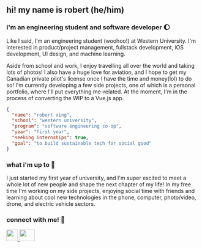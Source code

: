 ## hi! my name is robert (he/him)
### i'm an engineering student and software developer 🌔

Like I said, I'm an engineering student (woohoo!) at Western University. I'm interested in product/project management, fullstack development, iOS development, UI design, and machine learning. 

Aside from school and work, I enjoy travelling all over the world and taking lots of photos! I also have a huge love for aviation, and I hope to get my Canadian private pilot's license once I have the time and money(lol) to do so! I'm currently developing a few side projects, one of which is a personal portfolio, where I'll put everything me-related. At the moment, I'm in the process of converting the WIP to a Vue.js app.

```json
{
  "name": "robert xing",
  "school": "western university",
  "program": "software engineering co-op",
  "year": "first year",
  "seeking internships": true,
  "goal": "to build sustainable tech for social good"
}
```

### what i'm up to 🌿
I just started my first year of university, and I'm super excited to meet a whole lot of new people and shape the next chapter of my life! In my free time I'm working on my side projects, enjoying social time with friends and learning about cool new technologies in the phone, computer, photo/video, drone, and electric vehicle sectors.

### connect with me! 📱
<p>
  <a href="https://www.linkedin.com/in/robertxing2004/" target="_blank">
    <img src="https://upload.wikimedia.org/wikipedia/commons/thumb/c/ca/LinkedIn_logo_initials.png/600px-LinkedIn_logo_initials.png?20140125013055" height="30" width="30">     
  </a>
  <a href="mailto:robertxing2004@gmail.com" target="_blank">
    <img src="https://mailmeteor.com/logos/assets/PNG/Gmail_Logo_512px.png" height="30" width="40">
  </a>
</p>
